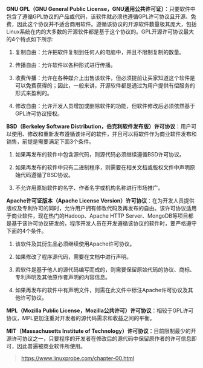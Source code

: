 **GNU GPL（GNU General Public License，GNU通用公共许可证）**：只要软件中包含了遵循GPL协议的产品或代码，该软件就必须也遵循GPL许可协议且开源、免费，因此这个协议并不适合商用软件。遵循该协议的开源软件数量极其庞大，包括Linux系统在内的大多数的开源软件都是基于这个协议的。GPL开源许可协议最大的4个特点如下所示:

1. 复制自由：允许把软件复制到任何人的电脑中，并且不限制复制的数量。

2. 传播自由：允许软件以各种形式进行传播。

3. 收费传播：允许在各种媒介上出售该软件，但必须提前让买家知道这个软件是可以免费获得的；因此，一般来讲，开源软件都是通过为用户提供有偿服务的形式来盈利的。

4. 修改自由：允许开发人员增加或删除软件的功能，但软件修改后必须依然基于GPL许可协议授权。



**BSD（Berkeley Software Distribution，伯克利软件发布版）许可协议**：用户可以使用、修改和重新发布遵循该许可的软件，并且可以将软件作为商业软件发布和销售，前提是需要满足下面3个条件。

1. 如果再发布的软件中包含源代码，则源代码必须继续遵循BSD许可协议。

2. 如果再发布的软件中只有二进制程序，则需要在相关文档或版权文件中声明原始代码遵循了BSD协议。

3. 不允许用原始软件的名字、作者名字或机构名称进行市场推广。

 

**Apache许可证版本（Apache License Version）许可协议**：在为开发人员提供版权及专利许可的同时，允许用户拥有修改代码及再发布的自由。该许可协议适用于商业软件，现在热门的Hadoop、Apache HTTP Server、MongoDB等项目都是基于该许可协议研发的，程序开发人员在开发遵循该协议的软件时，要严格遵守下面的4个条件。


1. 该软件及其衍生品必须继续使用Apache许可协议。

2. 如果修改了程序源代码，需要在文档中进行声明。

3. 若软件是基于他人的源代码编写而成的，则需要保留原始代码的协议、商标、专利声明及其他原作者声明的内容信息。

4. 如果再发布的软件中有声明文件，则需在此文件中标注Apache许可协议及其他许可协议。

**MPL（Mozilla Public License，Mozilla公共许可）许可协议**：相较于GPL许可协议，MPL更加注重对开发者的源代码需求和收益之间的平衡。

**MIT（Massachusetts Institute of Technology）许可协议**：目前限制最少的开源许可协议之一，只要程序的开发者在修改后的源代码中保留原作者的许可信息即可，因此普遍被商业软件所使用。


>https://www.linuxprobe.com/chapter-00.html
